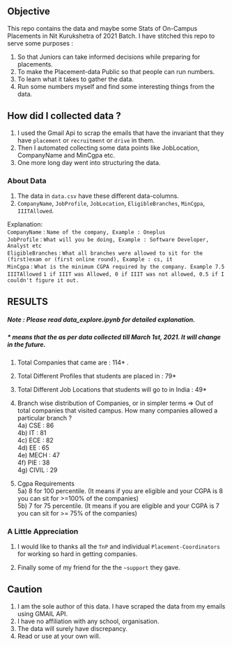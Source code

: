## Objective
This repo contains the data and maybe some Stats of On-Campus Placements in Nit Kurukshetra of 2021 Batch. 
I have stitched this repo to serve some purposes : <br />
1. So that Juniors can take informed decisions while preparing for placements. 
2. To make the Placement-data Public so that people can run numbers. 
3. To learn what it takes to gather the data. 
4. Run some numbers myself and find some interesting things from the data.     
 
## How did I collected data ? 
1. I used the Gmail Api to scrap the emails that have the invariant that they have `placement` or `recruitment` or `drive` in them. 
2. Then I automated collecting some data points like JobLocation, CompanyName and MinCgpa etc. 
3. One more long day went into structuring the data.  

### About Data 
1. The data in `data.csv` have these different data-columns.
2. `CompanyName`, `JobProfile`, `JobLocation`, `EligibleBranches`, `MinCgpa`, `IIITAllowed`. 

Explanation: <br />
`CompanyName` : `Name of the company, Example : Oneplus` <br />
`JobProfile` : `What will you be doing, Example : Software Developer, Analyst etc` <br />
`EligibleBranches` : `What all branches were allowed to sit for the (first)exam or (first online round), Example : cs, it` <br />
`MinCgpa` : `What is the minimum CGPA required by the company. Example 7.5` <br />
`IIITAllowed` `1 if IIIT was Allowed, 0 if IIIT was not allowed, 0.5 if I couldn't figure it out.`<br />


## RESULTS
##### Note : Please read data_explore.ipynb for detailed explanation. 
##### * means that the as per data collected till March 1st, 2021. It will change in the future. 
1. Total Companies that came are : 114* . <br />
2. Total Different Profiles that students are placed in : 79*
3. Total Different Job Locations that students will go to in India : 49*
4. Branch wise distribution of Companies, or in simpler terms => Out of total companies that visited campus. How many companies allowed a particular branch ?  <br />
    4a) CSE : 86 <br />
    4b) IT : 81 <br />
    4c) ECE : 82 <br />
    4d) EE : 65 <br />
    4e) MECH : 47 <br />
    4f) PIE : 38 <br />
    4g) CIVIL : 29 <br />

5. Cgpa Requirements <br />
    5a) 8 for 100 percentile. (It means if you are eligible and your CGPA is 8 you can sit for >=100% of the companies) <br />
    5b) 7 for 75 percentile. (It means if you are eligible and your CGPA is 7 you can sit for >= 75% of the companies) <br />

### A Little Appreciation 
1. I would like to thanks all the `TnP` and individual `Placement-Coordinators` for working so hard in  getting companies. <p />   
2. Finally some of my friend for the the `~support` they gave.

## Caution 
1. I am the sole author of this data. I have scraped the data from my emails using GMAIL API. 
2. I have no affiliation with any school, organisation. 
3. The data will surely have discrepancy.
4. Read or use at your own will. 